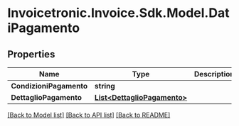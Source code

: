 # Invoicetronic.Invoice.Sdk.Model.DatiPagamento

## Properties

Name | Type | Description | Notes
------------ | ------------- | ------------- | -------------
**CondizioniPagamento** | **string** |  | [optional] 
**DettaglioPagamento** | [**List&lt;DettaglioPagamento&gt;**](DettaglioPagamento.md) |  | [optional] 

[[Back to Model list]](../README.md#documentation-for-models) [[Back to API list]](../README.md#documentation-for-api-endpoints) [[Back to README]](../README.md)

